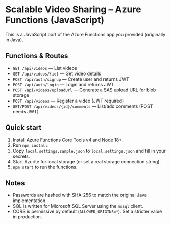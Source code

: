 # Scalable Video Sharing – Azure Functions (JavaScript)

This is a JavaScript port of the Azure Functions app you provided (originally in Java).

## Functions & Routes
* `GET /api/videos` — List videos
* `GET /api/videos/{id}` — Get video details
* `POST /api/auth/signup` — Create user and returns JWT
* `POST /api/auth/login` — Login and returns JWT
* `POST /api/videos/uploadUrl` — Generate a SAS upload URL for blob storage
* `POST /api/videos` — Register a video (JWT required)
* `GET/POST /api/videos/{id}/comments` — List/add comments (POST needs JWT)

## Quick start
1. Install Azure Functions Core Tools v4 and Node 18+.
2. Run `npm install`.
3. Copy `local.settings.sample.json` to `local.settings.json` and fill in your secrets.
4. Start Azurite for local storage (or set a real storage connection string).
5. `npm start` to run the functions.

## Notes
- Passwords are hashed with SHA-256 to match the original Java implementation.
- SQL is written for Microsoft SQL Server using the `mssql` client.
- CORS is permissive by default (`ALLOWED_ORIGINS=*`). Set a stricter value in production.

